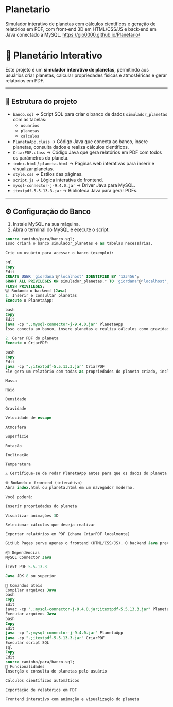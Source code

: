# Planetario
Simulador interativo de planetas com cálculos científicos e geração de relatórios em PDF, com front-end 3D em HTML/CSS/JS e back-end em Java conectado a MySQL.
https://gio0000.github.io/Planetario/


# 🌌 Planetário Interativo

Este projeto é um **simulador interativo de planetas**, permitindo aos usuários criar planetas, calcular propriedades físicas e atmosféricas e gerar relatórios em PDF.

---

## **📂 Estrutura do projeto**

- `banco.sql` → Script SQL para criar o banco de dados `simulador_planetas` com as tabelas:
  - `usuarios`
  - `planetas`
  - `calculos`
- `PlanetaApp.class` → Código Java que conecta ao banco, insere planetas, consulta dados e realiza cálculos científicos.
- `CriarPDF.class` → Código Java que gera relatórios em PDF com todos os parâmetros do planeta.
- `index.html` / `planeta.html` → Páginas web interativas para inserir e visualizar planetas.
- `style.css` → Estilos das páginas.
- `script.js` → Lógica interativa do frontend.
- `mysql-connector-j-9.4.0.jar` → Driver Java para MySQL.
- `itextpdf-5.5.13.3.jar` → Biblioteca Java para gerar PDFs.

---

## **⚙️ Configuração do Banco**

1. Instale MySQL na sua máquina.
2. Abra o terminal do MySQL e execute o script:
```sql
source caminho/para/banco.sql;
Isso criará o banco simulador_planetas e as tabelas necessárias.

Crie um usuário para acessar o banco (exemplo):

sql
Copy
Edit
CREATE USER 'giordana'@'localhost' IDENTIFIED BY '123456';
GRANT ALL PRIVILEGES ON simulador_planetas.* TO 'giordana'@'localhost';
FLUSH PRIVILEGES;
💻 Rodando o backend (Java)
1. Inserir e consultar planetas
Execute o PlanetaApp:

bash
Copy
Edit
java -cp ".;mysql-connector-j-9.4.0.jar" PlanetaApp
Isso conecta ao banco, insere planetas e realiza cálculos como gravidade, velocidade de escape e vida potencial.

2. Gerar PDF do planeta
Execute o CriarPDF:

bash
Copy
Edit
java -cp ".;itextpdf-5.5.13.3.jar" CriarPDF
Ele gera um relatório com todas as propriedades do planeta criado, incluindo:

Massa

Raio

Densidade

Gravidade

Velocidade de escape

Atmosfera

Superfície

Rotação

Inclinação

Temperatura

⚠️ Certifique-se de rodar PlanetaApp antes para que os dados do planeta estejam no banco.

🌐 Rodando o frontend (interativo)
Abra index.html ou planeta.html em um navegador moderno.

Você poderá:

Inserir propriedades do planeta

Visualizar animações 3D

Selecionar cálculos que deseja realizar

Exportar relatórios em PDF (chama CriarPDF localmente)

GitHub Pages serve apenas o frontend (HTML/CSS/JS). O backend Java precisa ser executado localmente.

📦 Dependências
MySQL Connector Java

iText PDF 5.5.13.3

Java JDK 8 ou superior

🔧 Comandos úteis
Compilar arquivos Java
bash
Copy
Edit
javac -cp ".;mysql-connector-j-9.4.0.jar;itextpdf-5.5.13.3.jar" PlanetaApp.java CriarPDF.java
Executar arquivos Java
bash
Copy
Edit
java -cp ".;mysql-connector-j-9.4.0.jar" PlanetaApp
java -cp ".;itextpdf-5.5.13.3.jar" CriarPDF
Executar script SQL
sql
Copy
Edit
source caminho/para/banco.sql;
📝 Funcionalidades
Inserção e consulta de planetas pelo usuário

Cálculos científicos automáticos

Exportação de relatórios em PDF

Frontend interativo com animação e visualização do planeta
